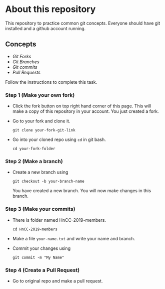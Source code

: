# About this repository

This repository to practice common git concepts. Everyone should have git installed and a github account running.

## Concepts 

* _Git Forks_
* _Git Branches_
* _Git commits_
* _Pull Requests_

Follow the instructions to complete this task.

### Step 1 (Make your own fork)

* Click the fork button on top right hand corner of this page. This will make a copy of this repository in your account.
  You just created a fork.

* Go to your fork and clone it.
  
  `git clone your-fork-git-link`

* Go into your cloned repo using `cd` in git bash.
  
  `cd your-fork-folder`

### Step 2 (Make a branch)

* Create a new branch using 
  
  `git checkout -b your-branch-name`

   You have created a new branch. You will now make changes in this branch.

### Step 3 (Make your commits)

* There is folder named HnCC-2019-members.
  
  `cd HnCC-2019-members`
  
* Make a file `your-name.txt` and write your name and branch.

* Commit your changes using
  
  `git commit -m "My Name"`

### Step 4 (Create a Pull Request)

* Go to original repo and make a pull request.
